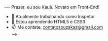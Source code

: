--- Prazer, eu sou Kauã. Novato em Front-End!

- 🔭 Atualmente trabalhando como Inspetor
- 🌱 Estou aprendendo HTML5 e CSS3
- 📫 Me contate: contatosouzakaz@gmail.com  
-->
